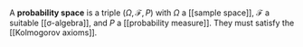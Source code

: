 A **probability space** is a triple $(\Omega, \mathcal{F}, P)$ with $\Omega$ a [[sample space]], $\mathcal{F}$ a suitable [[σ-algebra]], and $P$ a [[probability measure]]. They must satisfy the [[Kolmogorov axioms]].

